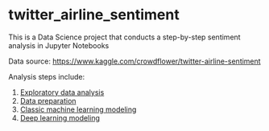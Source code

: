 # twitter_airline_sentiment
This is a Data Science project that conducts a step-by-step sentiment analysis in Jupyter Notebooks

Data source: https://www.kaggle.com/crowdflower/twitter-airline-sentiment


Analysis steps include:
1. [Exploratory data analysis](tweet_sentiment_analysis_1_EDA.ipynb)
2. [Data preparation](tweet_sentiment_analysis_2_preprocess.ipynb)
3. [Classic machine learning modeling](tweet_sentiment_analysis_3_model.ipynb)
4. [Deep learning modeling](tweet_sentiment_analysis_4_model_RNN.ipynb)

